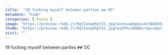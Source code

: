 ```yaml
---
title:  "19 fucking myself between parties 💕💕 OC"
metadate: "hide"
categories: [ Pussy ]
image: "https://preview.redd.it/9qf2anq4hpl51.jpg?auto=webp&s=4c584b55a5b4db8c7e65aa326e0b55caf52fd631"
thumb: "https://preview.redd.it/9qf2anq4hpl51.jpg?width=1080&crop=smart&auto=webp&s=7de6b9130450690fc10222c4bd1ccf8bbf4dc737"
visit: ""
---
```

19 fucking myself between parties 💕💕 OC
